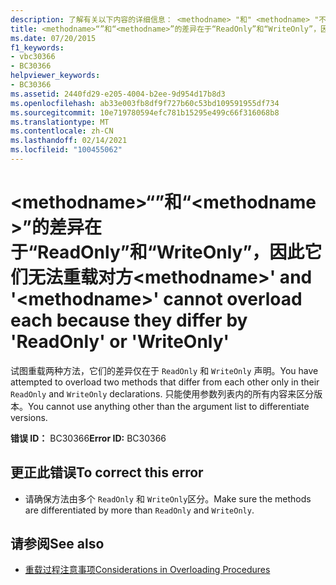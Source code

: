 ```yaml
---
description: 了解有关以下内容的详细信息： <methodname> "和" <methodname> "不能重载每个，因为它们的差异在于" ReadOnly "或" WriteOnly "
title: <methodname>“”和“<methodname>”的差异在于“ReadOnly”和“WriteOnly”，因此它们无法重载对方
ms.date: 07/20/2015
f1_keywords:
- vbc30366
- BC30366
helpviewer_keywords:
- BC30366
ms.assetid: 2440fd29-e205-4004-b2ee-9d954d17b8d3
ms.openlocfilehash: ab33e003fb8df9f727b60c53bd109591955df734
ms.sourcegitcommit: 10e719780594efc781b15295e499c66f316068b8
ms.translationtype: MT
ms.contentlocale: zh-CN
ms.lasthandoff: 02/14/2021
ms.locfileid: "100455062"
---
```

# <a name="methodname-and-methodname-cannot-overload-each-because-they-differ-by-readonly-or-writeonly"></a><span data-ttu-id="4dc7e-103">\<methodname>“”和“\<methodname>”的差异在于“ReadOnly”和“WriteOnly”，因此它们无法重载对方</span><span class="sxs-lookup"><span data-stu-id="4dc7e-103">\<methodname>' and '\<methodname>' cannot overload each because they differ by 'ReadOnly' or 'WriteOnly'</span></span>

<span data-ttu-id="4dc7e-104">试图重载两种方法，它们的差异仅在于 `ReadOnly` 和 `WriteOnly` 声明。</span><span class="sxs-lookup"><span data-stu-id="4dc7e-104">You have attempted to overload two methods that differ from each other only in their `ReadOnly` and `WriteOnly` declarations.</span></span> <span data-ttu-id="4dc7e-105">只能使用参数列表内的所有内容来区分版本。</span><span class="sxs-lookup"><span data-stu-id="4dc7e-105">You cannot use anything other than the argument list to differentiate versions.</span></span>  
  
 <span data-ttu-id="4dc7e-106">**错误 ID：** BC30366</span><span class="sxs-lookup"><span data-stu-id="4dc7e-106">**Error ID:** BC30366</span></span>  
  
## <a name="to-correct-this-error"></a><span data-ttu-id="4dc7e-107">更正此错误</span><span class="sxs-lookup"><span data-stu-id="4dc7e-107">To correct this error</span></span>  
  
- <span data-ttu-id="4dc7e-108">请确保方法由多个 `ReadOnly` 和 `WriteOnly`区分。</span><span class="sxs-lookup"><span data-stu-id="4dc7e-108">Make sure the methods are differentiated by more than `ReadOnly` and `WriteOnly`.</span></span>  
  
## <a name="see-also"></a><span data-ttu-id="4dc7e-109">请参阅</span><span class="sxs-lookup"><span data-stu-id="4dc7e-109">See also</span></span>

- [<span data-ttu-id="4dc7e-110">重载过程注意事项</span><span class="sxs-lookup"><span data-stu-id="4dc7e-110">Considerations in Overloading Procedures</span></span>](../programming-guide/language-features/procedures/considerations-in-overloading-procedures.md)
